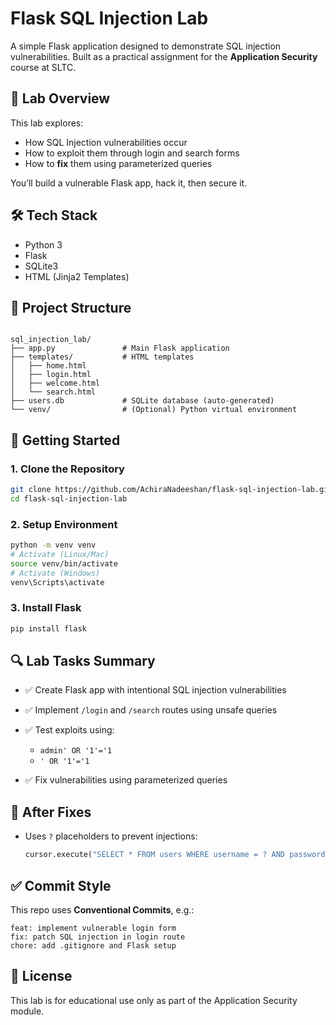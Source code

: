 # Flask SQL Injection Lab

A simple Flask application designed to demonstrate SQL injection vulnerabilities. Built as a practical assignment for the **Application Security** course at SLTC.



## 🧪 Lab Overview

This lab explores:
- How SQL Injection vulnerabilities occur
- How to exploit them through login and search forms
- How to **fix** them using parameterized queries

You’ll build a vulnerable Flask app, hack it, then secure it.



## 🛠️ Tech Stack

- Python 3
- Flask
- SQLite3
- HTML (Jinja2 Templates)



## 📁 Project Structure

```

sql_injection_lab/
├── app.py               # Main Flask application
├── templates/           # HTML templates
│   ├── home.html
│   ├── login.html
│   ├── welcome.html
│   └── search.html
├── users.db             # SQLite database (auto-generated)
└── venv/                # (Optional) Python virtual environment
````



## 🚀 Getting Started

### 1. Clone the Repository

```bash
git clone https://github.com/AchiraNadeeshan/flask-sql-injection-lab.git
cd flask-sql-injection-lab
````

### 2. Setup Environment

```bash
python -m venv venv
# Activate (Linux/Mac)
source venv/bin/activate
# Activate (Windows)
venv\Scripts\activate
```

### 3. Install Flask

```bash
pip install flask
```



## 🔍 Lab Tasks Summary

* ✅ Create Flask app with intentional SQL injection vulnerabilities
* ✅ Implement `/login` and `/search` routes using unsafe queries
* ✅ Test exploits using:

  * `admin' OR '1'='1`
  * `' OR '1'='1`
* ✅ Fix vulnerabilities using parameterized queries



## 🔐 After Fixes

* Uses `?` placeholders to prevent injections:

  ```python
  cursor.execute("SELECT * FROM users WHERE username = ? AND password = ?", (username, password))
  ```



## ✅ Commit Style

This repo uses **Conventional Commits**, e.g.:

```
feat: implement vulnerable login form
fix: patch SQL injection in login route
chore: add .gitignore and Flask setup
```


## 📄 License

This lab is for educational use only as part of the Application Security module.
